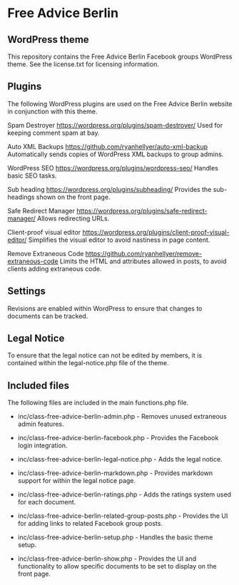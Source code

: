 Free Advice Berlin
==================

WordPress theme
-------------------------------------------------

This repository contains the Free Advice Berlin Facebook groups WordPress theme. See the license.txt for licensing information.

Plugins
-------------------------------------------------

The following WordPress plugins are used on the Free Advice Berlin website in conjunction with this theme.

Spam Destroyer
https://wordpress.org/plugins/spam-destroyer/
Used for keeping comment spam at bay.

Auto XML Backups
https://github.com/ryanhellyer/auto-xml-backup
Automatically sends copies of WordPress XML backups to group admins.

WordPress SEO
https://wordpress.org/plugins/wordpress-seo/
Handles basic SEO tasks.

Sub heading
https://wordpress.org/plugins/subheading/
Provides the sub-headings shown on the front page.

Safe Redirect Manager
https://wordpress.org/plugins/safe-redirect-manager/
Allows redirecting URLs.

Client-proof visual editor
https://wordpress.org/plugins/client-proof-visual-editor/
Simplifies the visual editor to avoid nastiness in page content.

Remove Extraneous Code
https://github.com/ryanhellyer/remove-extraneous-code
Limits the HTML and attributes allowed in posts, to avoid clients adding extraneous code.

Settings
-------------------------------------------------

Revisions are enabled within WordPress to ensure that changes to documents can be tracked.

Legal Notice
-------------------------------------------------

To ensure that the legal notice can not be edited by members, it is contained within the legal-notice.php file of the theme.

Included files
-------------------------------------------------

The following files are included in the main functions.php file.

* inc/class-free-advice-berlin-admin.php - Removes unused extraneous admin features.

* inc/class-free-advice-berlin-facebook.php - Provides the Facebook login integration.

* inc/class-free-advice-berlin-legal-notice.php - Adds the legal notice.

* inc/class-free-advice-berlin-markdown.php - Provides markdown support for within the legal notice page.

* inc/class-free-advice-berlin-ratings.php - Adds the ratings system used for each document.

* inc/class-free-advice-berlin-related-group-posts.php - Provides the UI for adding links to related Facebook group posts.

* inc/class-free-advice-berlin-setup.php - Handles the basic theme setup.

* inc/class-free-advice-berlin-show.php - Provides the UI and functionality to allow specific documents to be set to display on the front page.
